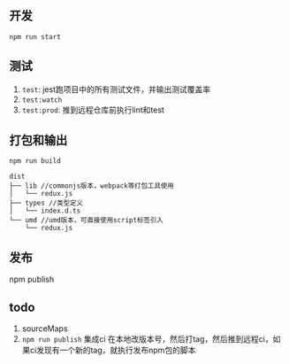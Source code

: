 ## 开发
`npm run start`

## 测试
1. `test`: jest跑项目中的所有测试文件，并输出测试覆盖率
2. `test:watch`
3. `test:prod`: 推到远程仓库前执行lint和test


## 打包和输出
`npm run build`
```
dist
├── lib //commonjs版本，webpack等打包工具使用
│   └── redux.js
├── types //类型定义
│   └── index.d.ts
└── umd //umd版本，可直接使用script标签引入
    └── redux.js
```

## 发布
npm publish

## todo
1. sourceMaps
2. `npm run publish` 集成ci
在本地改版本号，然后打tag，然后推到远程ci，如果ci发现有一个新的tag，就执行发布npm包的脚本


